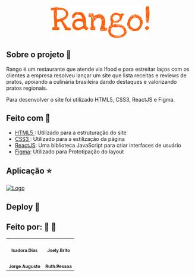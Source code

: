 <div align="center">
    <img src="./src/assets/images/logo.png" alt="Logo">
</div>

## Sobre o projeto :book:

Rango é um restaurante que atende via Ifood e para estreitar laços com os clientes a empresa resolveu lançar um site que lista receitas e reviews de pratos, apoiando a culinária brasileira dando destaques e valorizando pratos regionais.

Para desenvolver o site foi utilizado HTML5, CSS3, ReactJS e Figma.


## Feito com :rocket:

- [HTML5 ](https://developer.mozilla.org/pt-BR/docs/Web/HTML): Utilizado para a estruturação do site
- [CSS3 ](https://developer.mozilla.org/pt-BR/docs/Web/CSS): Utilizado para a estilização da página
- [ReactJS](https://pt-br.reactjs.org/): Uma biblioteca JavaScript para criar interfaces de usuário
- [Figma](https://www.figma.com/file/P2wRpPS6xExUJg0X9BTMhm/Rango---Receitas-e-Reviews?node-id=0%3A1): Utilizado para Prototipação do layout


## Aplicação :star:

[<img src="./src/assets/images/gif_site.gif" alt="Logo">](https://gutoggg.github.io/agencia-zen/)


## Deploy :rocket:


## Feito por: :man: :woman:
<div align="center">
    <table>
  <tr>
  <td align="center"><a href="https://github.com/IsadoraFDias"><img style="border-radius: 50%;" src="https://avatars.githubusercontent.com/u/91093762?v=4" width="100px;" alt=""/><br /><sub><b>Isadora Dias</b></sub></a><br /></td>
    <td align="center"><a href="https://github.com/Joely-Brito"><img style="border-radius: 50%;" src="https://avatars.githubusercontent.com/u/98559997?v=4" width="100px;" alt=""/><br /><sub><b>Joely Brito</b></sub></a><br /></td>
  </tr>
  <tr>
    <td align="center"><a href="https://github.com/gutoggg"><img style="border-radius: 50%;" src="https://avatars.githubusercontent.com/u/72248716?v=4" width="100px;" alt=""/><br /><sub><b>Jorge Augusto</b></sub></a><br /></td>
    <td align="center"><a href="https://github.com/Rtpessoa"><img style="border-radius: 50%;" src="https://avatars.githubusercontent.com/u/98413094?v=4" width="100px;" alt=""/><br /><sub><b>Ruth Pessoa</b></sub></a><br /></td>
  </tr>
</table>
</div>

